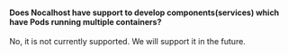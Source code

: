 #### Does Nocalhost have support to develop components(services) which have Pods running multiple containers?

No, it is not currently supported. We will support it in the future.
